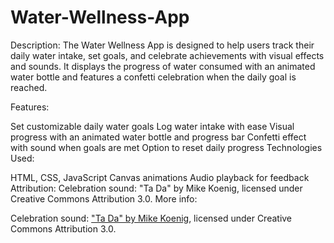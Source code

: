 # Water-Wellness-App

Description:
The Water Wellness App is designed to help users track their daily water intake, set goals, and celebrate achievements with visual effects and sounds. It displays the progress of water consumed with an animated water bottle and features a confetti celebration when the daily goal is reached.

Features:

Set customizable daily water goals
Log water intake with ease
Visual progress with an animated water bottle and progress bar
Confetti effect with sound when goals are met
Option to reset daily progress
Technologies Used:

HTML, CSS, JavaScript
Canvas animations
Audio playback for feedback
Attribution:
Celebration sound: "Ta Da" by Mike Koenig, licensed under Creative Commons Attribution 3.0. More info:

Celebration sound: ["Ta Da" by Mike Koenig](https://soundbible.com/1003-Ta-Da.html), licensed under Creative Commons Attribution 3.0.
